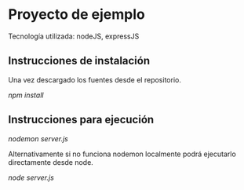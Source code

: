 # Proyecto de ejemplo
Tecnología utilizada: nodeJS, expressJS

## Instrucciones de instalación
Una vez descargado los fuentes desde el repositorio.

*npm install*

## Instrucciones para ejecución
*nodemon server.js*

Alternativamente si no funciona nodemon localmente podrá ejecutarlo directamente desde node.

*node server.js*
